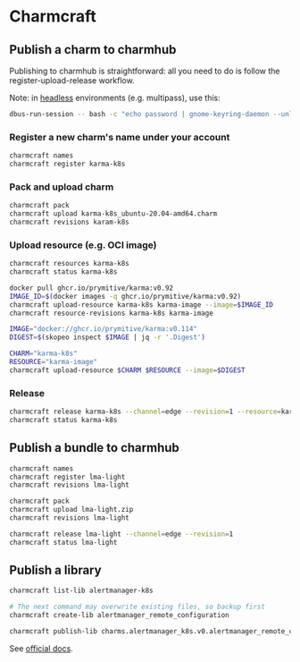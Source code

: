 # Charmcraft

## Publish a charm to charmhub

Publishing to charmhub is straightforward: all you need to do is follow the
register-upload-release workflow.

<!--more-->

Note: in [headless](https://github.com/jaraco/keyring#using-keyring-on-headless-linux-systems)
environments (e.g. multipass), use this:

```bash
dbus-run-session -- bash -c "echo password | gnome-keyring-daemon --unlock; charmcraft <args>"
```


### Register a new charm's name under your account

```bash
charmcraft names
charmcraft register karma-k8s
```

### Pack and upload charm

```bash
charmcraft pack
charmcraft upload karma-k8s_ubuntu-20.04-amd64.charm
charmcraft revisions karam-k8s
```

### Upload resource (e.g. OCI image)

```bash
charmcraft resources karma-k8s
charmcraft status karma-k8s
```

```bash
docker pull ghcr.io/prymitive/karma:v0.92
IMAGE_ID=$(docker images -q ghcr.io/prymitive/karma:v0.92)
charmcraft upload-resource karma-k8s karma-image --image=$IMAGE_ID
charmcraft resource-revisions karma-k8s karma-image
```

```bash
IMAGE="docker://ghcr.io/prymitive/karma:v0.114"
DIGEST=$(skopeo inspect $IMAGE | jq -r '.Digest')

CHARM="karma-k8s"
RESOURCE="karma-image"
charmcraft upload-resource $CHARM $RESOURCE --image=$DIGEST
```

### Release

```bash
charmcraft release karma-k8s --channel=edge --revision=1 --resource=karma-image:1
charmcraft status karma-k8s
```

## Publish a bundle to charmhub

```bash
charmcraft names
charmcraft register lma-light
charmcraft revisions lma-light

charmcraft pack
charmcraft upload lma-light.zip
charmcraft revisions lma-light

charmcraft release lma-light --channel=edge --revision=1
charmcraft status lma-light
```

## Publish a library
```bash
charmcraft list-lib alertmanager-k8s

# The next command may overwrite existing files, so backup first
charmcraft create-lib alertmanager_remote_configuration

charmcraft publish-lib charms.alertmanager_k8s.v0.alertmanager_remote_configuration
```

See [official docs](https://juju.is/docs/sdk/charmcraft-libraries).


